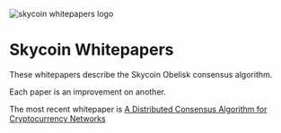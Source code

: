 ![skycoin whitepapers logo](https://user-images.githubusercontent.com/26845312/32426767-38f6a3d6-c282-11e7-9d71-df68d85a9f4d.png)

# Skycoin Whitepapers

These whitepapers describe the Skycoin Obelisk consensus algorithm.

Each paper is an improvement on another.

The most recent whitepaper is [A Distributed Consensus Algorithm for Cryptocurrency Networks](/whitepaper_skycoin_consensus_v01_jsm.pdf)

